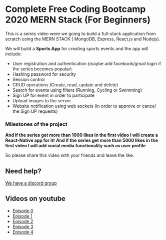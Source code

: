 # Complete Free Coding Bootcamp 2020 MERN Stack (For Beginners) 

This is a series video were we going to build a full-stack application from scratch using the MERN STACK ( MongoDB, Express, React.js and Nodejs).

We will build a <strong>Sports App</strong> for creating sports events and the app will include:

* User registration and authentication (maybe add facebook/gmail login if the series becomes popular) 
* Hashing password for security 
* Session control
* CRUD operations (Create, read, update and delete) 
* Search for events using filters (Running, Cycling or Swimming) 
* Sign UP for event in order to participate
* Upload images to the server
* Website notification using web sockets (in order to approve or cancel the Sign UP requests) 

### Milestones of the project

<strong>And if the series get more than 1000 likes in the first video I will create a React-Native app for it!</strong>
<strong>And if the series get more than 5000 likes in the first video I will add social media functionality such as user profile</strong>


So please share this video with your friends and leave the like.

## Need help?
[We have a discord group](https://discord.gg/Ppdb7zd)

## Videos on youtube

* [Episode 0](https://www.youtube.com/watch?v=_kP5e9fi9yo)
* [Episode 1](https://www.youtube.com/watch?v=U3B2TdYMmmU)
* [Episode 2](https://www.youtube.com/watch?v=STbqBxgKD2I)
* [Episode 3](https://www.youtube.com/watch?v=73WRxi49Czo)
* [Episode 4](https://www.youtube.com/watch?v=T_3xUTF86L8)
